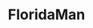 ---
title: FloridaMan
crosslinks:
- autotldr
- youtubefactsbot
- youtubot
- autourbanbot
- EnoughTrumpSpam
- The_Donald
- wholesomefloridaman
- iamverybadass
- floridawoman
- news
- nocontext
- SubAutoCorrectBot
- photography
- trashy
- IAmA
- interestingasfuck
- killthosewhodisagree
- WTF_Florida
- MassdropBot
- john_yukis_bots
---